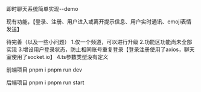 即时聊天系统简单实现--demo

现有功能，【登录、注册、用户进入或离开提示信息、用户实时通讯、emoji表情发送】

待完善（以及一些小问题）
1.仅一个频道，可以进行升级
2.功能区功能尚未全部实现
3.增设用户登录状态，防止相同账号重复登录【登录注册使用了axios，聊天室使用了socket.io】
4.ts参数类型没有定义

前端项目
pnpm i
pnpm run dev

后端项目
pnpm i 
pnpm run start
